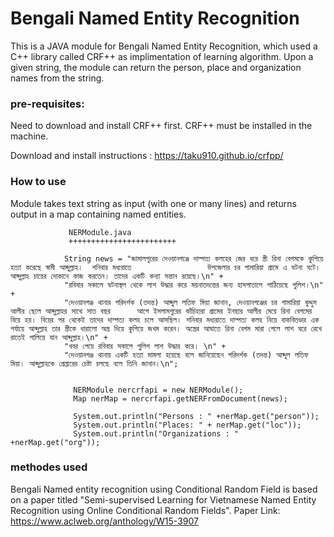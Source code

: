 Bengali Named Entity Recognition
==========================================================
This is a JAVA module for Bengali Named Entity Recognition, which used a C++ library called CRF++ as implimentation of learning algorithm.
Upon a given string, the module can return the person, place and organization names from the string.

### pre-requisites:  ###

Need to download and install CRF++ first.
CRF++ must be installed in the machine. 

Download and install instructions : <https://taku910.github.io/crfpp/>

### How to use ##

Module takes text string as input (with one or many lines) and returns output in a map containing named entities.

                 NERModule.java
                 ++++++++++++++++++++++++
 
                String news = "জামালপুরের দেওয়ানগঞ্জে দাম্পত্য কলহের জের ধরে স্ত্রী রিনা বেগমকে কুপিয়ে হত্যা করেছে স্বামী আব্দুল্লাহ।  শনিবার মধ্যরাতে                 উপজেলার চর গামারিয়া গ্রামে এ ঘটনা ঘটে। আব্দুল্লাহ চায়ের দোকানে কাজ করতেন। তাদের একটি কন্যা সন্তান রয়েছে।\n" +
                "রবিবার সকালে ঘটনাস্থল থেকে লাশ উদ্ধার করে ময়নাতদন্তের জন্য হাসপাতালে পাঠিয়েছে পুলিশ।\n" +
                "দেওয়ানগঞ্জ থানার পরিদর্শক (তদন্ত) আব্দুল লতিফ মিয়া জানান, দেওয়ানগঞ্জের চর গামারিয়া কুদ্দুস আলীর ছেলে আব্দুল্লাহর সাথে সাত বছর      আগে ইসলামপুরের কাঁচিহারা গ্রামের ইনছার আলীর মেয়ে রিনা বেগমের বিয়ে হয়। বিয়ের পর থেকেই তাদের দাম্পত্য কলহ চলে আসছিল। শনিবার মধ্যরাতে দাম্পত্য কলহ নিয়ে বাকবিতণ্ডার এক পর্যায়ে আব্দুল্লাহ তার স্ত্রীকে ধারালো অস্ত্র দিয়ে কুপিয়ে জখম করেন। অস্ত্রের আঘাতে রিনা বেগম মারা গেলে লাশ ঘরে রেখে রাতেই পালিয়ে যান আব্দুল্লাহ।\n" +
                "খবর পেয়ে রবিবার সকালে পুলিশ লাশ উদ্ধার করে। \n" +
                "দেওয়ানগঞ্জ থানায় একটি হত্যা মামলা হয়েছে বলে জানিয়েছেন পরিদর্শক (তদন্ত) আব্দুল লতিফ মিয়া। আব্দুল্লাহকে গ্রেপ্তারের চেষ্টা চলছে বলে তিনি জানান।\n";
                        
                        
                  NERModule nercrfapi = new NERModule();
                  Map nerMap = nercrfapi.getNERFromDocument(news);
                        
                  System.out.println("Persons : " +nerMap.get("person"));
                  System.out.println("Places: " + nerMap.get("loc"));
                  System.out.println("Organizations : " +nerMap.get("org"));
                        
                        

### methodes used ### 

Bengali Named entity recognition using Conditional Random Field is based on a paper titled "Semi-supervised Learning for Vietnamese Named Entity Recognition using Online Conditional Random Fields". Paper Link: <https://www.aclweb.org/anthology/W15-3907>
